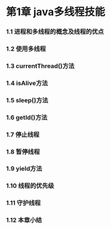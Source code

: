 # 第1章	java多线程技能

### 1.1	进程和多线程的概念及线程的优点

### 1.2	使用多线程

### 1.3	currentThread()方法

### 1.4	isAlive方法

### 1.5	sleep()方法

### 1.6 getId()方法

### 1.7	停止线程

### 1.8	暂停线程

### 1.9	yield方法

### 1.10	线程的优先级

### 1.11	守护线程

### 1.12	本章小结
